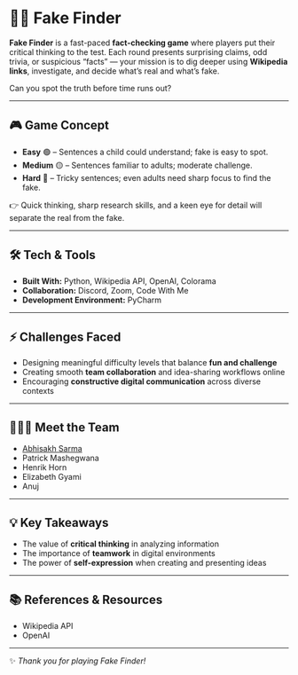 # 🕵️‍♂️ Fake Finder  

**Fake Finder** is a fast-paced **fact-checking game** where players put their critical thinking to the test. Each round presents surprising claims, odd trivia, or suspicious “facts” — your mission is to dig deeper using **Wikipedia links**, investigate, and decide what’s real and what’s fake.  

Can you spot the truth before time runs out?  

---

## 🎮 Game Concept  

- **Easy** 🟢 – Sentences a child could understand; fake is easy to spot.  
- **Medium** 🟡 – Sentences familiar to adults; moderate challenge.  
- **Hard** 🔴 – Tricky sentences; even adults need sharp focus to find the fake.  

👉 Quick thinking, sharp research skills, and a keen eye for detail will separate the real from the fake.  

---

## 🛠 Tech & Tools  

- **Built With:** Python, Wikipedia API, OpenAI, Colorama  
- **Collaboration:** Discord, Zoom, Code With Me  
- **Development Environment:** PyCharm  

---

## ⚡ Challenges Faced  

- Designing meaningful difficulty levels that balance **fun and challenge**  
- Creating smooth **team collaboration** and idea-sharing workflows online  
- Encouraging **constructive digital communication** across diverse contexts  

---

## 🧑‍🤝‍🧑 Meet the Team  

- [Abhisakh Sarma](https://github.com/abhisakh)
- Patrick Mashegwana  
- Henrik Horn  
- Elizabeth Gyami  
- Anuj  

---

## 💡 Key Takeaways  

- The value of **critical thinking** in analyzing information  
- The importance of **teamwork** in digital environments  
- The power of **self-expression** when creating and presenting ideas  

---

## 📚 References & Resources  

- Wikipedia API  
- OpenAI

---

✨ *Thank you for playing Fake Finder!*  
